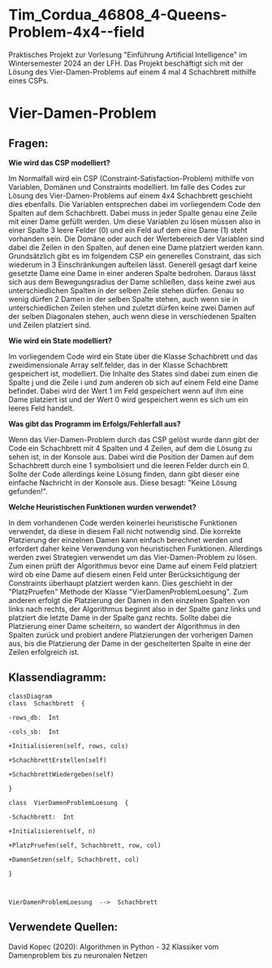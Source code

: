# Tim_Cordua_46808_4-Queens-Problem-4x4--field
Praktisches Projekt zur Vorlesung "Einführung Artificial Intelligence" im Wintersemester 2024 an der LFH. Das Projekt beschäftigt sich mit der Lösung des Vier-Damen-Problems auf einem 4 mal 4 Schachbrett mithilfe eines CSPs.

# Vier-Damen-Problem

## Fragen:

**Wie wird das CSP modelliert?**

Im Normalfall wird ein CSP (Constraint-Satisfaction-Problem) mithilfe von Variablen, Domänen und Constraints modelliert. Im falle des Codes zur Lösung des Vier-Damen-Problems auf einem 4x4 Schachbrett geschieht dies ebenfalls. Die Variablen entsprechen dabei im vorliegendem Code den Spalten auf dem Schachbrett. Dabei muss in jeder Spalte genau eine Zeile mit einer Dame gefüllt werden. Um diese Variablen zu lösen müssen also in einer Spalte 3 leere Felder (0) und ein Feld auf dem eine Dame (1) steht vorhanden sein. Die Domäne oder auch der Wertebereich der Variablen sind dabei die Zeilen in den Spalten, auf denen eine Dame platziert werden kann. Grundsätzlich gibt es im folgendem CSP ein generelles Constraint, das sich wiederum in 3 Einschränkungen aufteilen lässt. Generell gesagt darf keine gesetzte Dame eine Dame in einer anderen Spalte bedrohen. Daraus lässt sich aus dem Bewegungsradius der Dame schließen, dass keine zwei aus unterschiedlichen Spalten in der selben Zeile stehen dürfen. Genau so wenig dürfen 2 Damen in der selben Spalte stehen, auch wenn sie in unterschiedlichen Zeilen stehen und zuletzt dürfen keine zwei Damen auf der selben Diagonalen stehen, auch wenn diese in verschiedenen Spalten und Zeilen platziert sind.

**Wie wird ein State modelliert?**

Im vorliegendem Code wird ein State über die Klasse Schachbrett und das zweidimensionale Array self.felder, das in der Klasse Schachbrett gespeichert ist, modelliert. Die Inhalte des States sind dabei zum einen die Spalte j und die Zeile i und zum anderen ob sich auf einem Feld eine Dame befindet. Dabei wird der Wert 1 im Feld gespeichert wenn auf ihm eine Dame platziert ist und der Wert 0 wird gespeichert wenn es sich um ein leeres Feld handelt.

**Was gibt das Programm im Erfolgs/Fehlerfall aus?**

Wenn das Vier-Damen-Problem durch das CSP gelöst wurde dann gibt der Code ein Schachbrett mit 4 Spalten und 4 Zeilen, auf dem die Lösung zu sehen ist, in der Konsole aus. Dabei wird die Position der Damen auf dem Schachbrett durch eine 1 symbolisiert und die leeren Felder durch ein 0. Sollte der Code allerdings keine Lösung finden, dann gibt dieser eine einfache Nachricht in der Konsole aus. Diese besagt: "Keine Lösung gefunden!".

**Welche Heuristischen Funktionen wurden verwendet?**

In dem vorhandenen Code werden keinerlei heuristische Funktionen verwendet, da diese in diesem Fall nicht notwendig sind. Die korrekte Platzierung der einzelnen Damen kann einfach berechnet werden und erfordert daher keine Verwendung von heuristischen Funktionen. Allerdings werden zwei Strategien verwendet um das Vier-Damen-Problem zu lösen. Zum einen prüft der Algorithmus bevor eine Dame auf einem Feld platziert wird ob eine Dame auf diesem einen Feld unter Berücksichtigung der Constraints überhaupt platziert werden kann. Dies geschieht in der "PlatzPruefen" Methode der Klasse
"VierDamenProblemLoesung". Zum anderen erfolgt die Platzierung der Damen in den einzelnen Spalten von links nach rechts, der Algorithmus beginnt also in der Spalte ganz links und platziert die letzte Dame in der Spalte ganz rechts. Sollte dabei die Platzierung einer Dame scheitern, so wandert der Algorithmus in den Spalten zurück und probiert andere Platzierungen der vorherigen Damen aus, bis die Platzierung der Dame in der gescheiterten Spalte in eine der Zeilen erfolgreich ist.

## Klassendiagramm:
```mermaid
classDiagram
class  Schachbrett  {

-rows_db:  Int

-cols_sb:  Int

+Initialisieren(self, rows, cols)

+SchachbrettErstellen(self)

+SchachbrettWiedergeben(self)

}

class  VierDamenProblemLoesung  {

-Schachbrett:  Int

+Initialisieren(self, n)

+PlatzPruefen(self, Schachbrett, row, col)

+DamenSetzen(self, Schachbrett, col)

}

  

VierDamenProblemLoesung  -->  Schachbrett
```

## Verwendete Quellen:
David Kopec (2020): Algorithmen in Python - 32 Klassiker vom Damenproblem bis zu neuronalen Netzen
